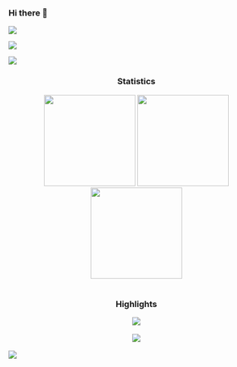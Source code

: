 ### Hi there 👋 

<!--
**KarunAtreya/KarunAtreya** is a ✨ _special_ ✨ repository because its `README.md` (this file) appears on your GitHub profile.

Here are some ideas to get you started:

- 🔭 I’m currently working on ...
- 🌱 I’m currently learning ...
- 👯 I’m looking to collaborate on ...
- 🤔 I’m looking for help with ...
- 💬 Ask me about ...
- 📫 How to reach me: ...
- 😄 Pronouns: ...
- ⚡ Fun fact: ...
-->

<div> <a href="https://www.linkedin.com/in/karun-atreya/" target="_blank"><img src="https://img.shields.io/badge/LinkedIn-0077B5?style=for-the-badge&logo=linkedin&logoColor=white" target="_blank"></a>

<a href="https://www.kaggle.com/karunatreya" target="_blank"><img src="https://img.shields.io/badge/Kaggle-20BEFF?style=for-the-badge&logo=Kaggle&logoColor=white" target="_blank"></a>

<a href = "mailto:karunat1999@@gmail.com"><img src="https://img.shields.io/badge/-Gmail-%23333?style=for-the-badge&logo=gmail&logoColor=white" target="_blank"></a>

</div>





<h3 align="center">Statistics</h3>

 <div align="center">

<img src="http://github-profile-summary-cards.vercel.app/api/cards/stats?username=KarunAtreya&theme=swift" height="180em" />

<img src="http://github-profile-summary-cards.vercel.app/api/cards/repos-per-language?username=KarunAtreya&theme=swift" height="180em"  />

<img src="http://github-profile-summary-cards.vercel.app/api/cards/profile-etails?username=KarunAtreya&theme=swift" height="180em" />

</div>

<br/>

<h3 align="center">Highlights</h3>



 <div align="center">
<img src="https://github-profile-trophy.vercel.app/?username=KarunAtreya&theme=swift&row=2&column=3"/></div>
 <div align="center">
<br/>
<img src="https://komarev.com/ghpvc/?username=KarunAtreya&label=Profile%20views&color=0e75b6&style=flat"/>
</div>

<br/>

<img src="https://komarev.com/ghpvc/?username=KarunAtreya&label=Profile%20views&color=0e75b6&style=flat"/>

</div>


